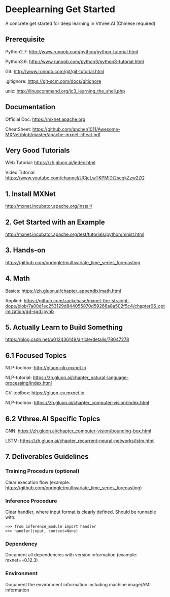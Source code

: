 # Deeplearning Get Started
A concrete get started for deep learning in Vthree.AI (Chinese required)

## Prerequisite
Python2.7: http://www.runoob.com/python/python-tutorial.html

Python3.6: http://www.runoob.com/python3/python3-tutorial.html

Git: http://www.runoob.com/git/git-tutorial.html

.gitignore: https://git-scm.com/docs/gitignore

unix: http://linuxcommand.org/lc3_learning_the_shell.php

## Documentation
Official Doc: https://mxnet.apache.org

CheatSheet: https://github.com/anchen1011/Awesome-MXNet/blob/master/apache-mxnet-cheat.pdf

## Very Good Tutorials
Web Tutorial: https://zh.gluon.ai/index.html

Video Tutorial: https://www.youtube.com/channel/UCjeLwTKPMlDt2segkZzw2ZQ

## 1. Install MXNet
http://mxnet.incubator.apache.org/install/

## 2. Get Started with an Example
http://mxnet.incubator.apache.org/test/tutorials/python/mnist.html

## 3. Hands-on
https://github.com/opringle/multivariate_time_series_forecasting

## 4. Math
Basics: https://zh.gluon.ai/chapter_appendix/math.html

Applied: https://github.com/zackchase/mxnet-the-straight-dope/blob/7a00d1ec253129d844055870d59266a8a502f5c4/chapter06_optimization/gd-sgd.ipynb

## 5. Actually Learn to Build Something
https://blog.csdn.net/u012436149/article/details/78047278

## 6.1 Focused Topics
NLP-toolbox: http://gluon-nlp.mxnet.io

NLP-tutorial: https://zh.gluon.ai/chapter_natural-language-processing/index.html

CV-toolbox: https://gluon-cv.mxnet.io

NLP-toolbox: https://zh.gluon.ai/chapter_computer-vision/index.html

## 6.2 Vthree.AI Specific Topics
CNN: https://zh.gluon.ai/chapter_computer-vision/bounding-box.html

LSTM: https://zh.gluon.ai/chapter_recurrent-neural-networks/lstm.html

## 7. Deliverables Guidelines
### Training Procedure (optional)
Clear execution flow (example: https://github.com/opringle/multivariate_time_series_forecasting)

### Inference Procedure 
Clear handler, where input format is clearly defined. Should be runnable with:
```
>>> from inference_module import handler
>>> handler(input, context=None)
```

### Dependency
Document all dependencies with version information (example: mxnet==0.12.3)

### Environment
Document the environment information including machine image/AMI information
